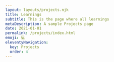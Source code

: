 ```yaml
---
layout: layouts/projects.njk
title: Learnings
subtitle: This is the page where all learnings
metaDescription: A sample Projects page
date: 2021-01-01
permalink: /projects/index.html
emoji: 💻
eleventyNavigation:
  key: Projects
  order: 4
---
```

